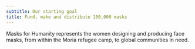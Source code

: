 ```yaml
---
subtitle: Our starting goal
title: Fund, make and distribute 100,000 masks
---
```


Masks for Humanity represents the women designing and producing face masks, from
within the Moria refugee camp, to global communities in need.
